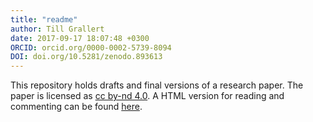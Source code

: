 ```yaml
---
title: "readme"
author: Till Grallert
date: 2017-09-17 18:07:48 +0300
ORCID: orcid.org/0000-0002-5739-8094
DOI: doi.org/10.5281/zenodo.893613
---
```


This repository holds drafts and final versions of a research paper. The paper is licensed as [cc by-nd 4.0](http://creativecommons.org/licenses/by-nd/4.0/). A HTML version for reading and commenting can be found [here](https://tillgrallert.github.io/pee31249a).
